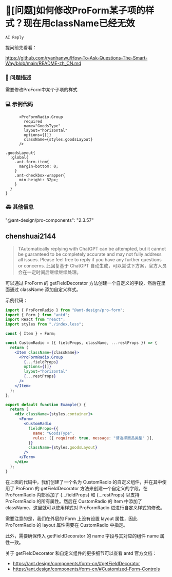 # 🧐[问题]如何修改ProForm某子项的样式？现在用className已经无效

`AI Reply`

提问前先看看：

https://github.com/ryanhanwu/How-To-Ask-Questions-The-Smart-Way/blob/main/README-zh_CN.md

### 🧐 问题描述

需要修改ProForm中某个子项的样式

### 💻 示例代码

```
      <ProFormRadio.Group
        required
        name="GoodsType"
        layout="horizontal"
        options={[]}
        className={styles.goodsLayout}
      />

.goodsLayout{
  :global{
    .ant-form-item{
      margin-bottom: 0;
    }
    .ant-checkbox-wrapper{
      min-height: 32px;
    }
  }
}
```

### 🚑 其他信息

"@ant-design/pro-components": "2.3.57"

## chenshuai2144

> TAutomatically replying with ChatGPT can be attempted, but it cannot be guaranteed to be completely accurate and may not fully address all issues. Please feel free to reply if you have any further questions or concerns.
> 此回复基于 ChatGPT 自动生成，可以尝试下方案，官方人员会在一定时间后继续继续处理。

可以通过 ProForm 的 getFieldDecorator 方法创建一个自定义的字段，然后在里面通过 className 添加自定义样式。

示例代码：

```jsx
import { ProFormRadio } from "@ant-design/pro-form";
import { Form } from "antd";
import React from "react";
import styles from "./index.less";

const { Item } = Form;

const CustomRadio = ({ fieldProps, className, ...restProps }) => {
  return (
    <Item className={className}>
      <ProFormRadio.Group
        {...fieldProps}
        options={[]}
        layout="horizontal"
        {...restProps}
      />
    </Item>
  );
};

export default function Example() {
  return (
    <div className={styles.container}>
      <Form>
        <CustomRadio
          fieldProps={{
            name: "GoodsType",
            rules: [{ required: true, message: "请选择商品类型" }],
          }}
          className={styles.goodsLayout}
        />
      </Form>
    </div>
  );
}
```

在上面的代码中，我们创建了一个名为 CustomRadio 的自定义组件，并在其中使用了 ProForm 的 getFieldDecorator 方法来创建一个自定义的字段。在 ProFormRadio 内部添加了 {...fieldProps} 和 {...restProps} 以支持 ProFormRadio 的所有属性。然后在 CustomRadio 的 Item 中添加了 className，这里就可以使用样式对 ProFormRadio 进进行自定义样式的修改。

需要注意的是，我们在外层的 Form 上没有设置 layout 属性，因此 ProFormRadio 的 layout 属性需要在 CustomRadio 中指定。

此外，需要确保传入 getFieldDecorator 的 name 字段与其对应的组件 name 属性一致。

关于 getFieldDecorator 和自定义组件的更多细节可以查看 antd 官方文档：

- https://ant.design/components/form-cn/#getFieldDecorator
- https://ant.design/components/form-cn/#Customized-Form-Controls
